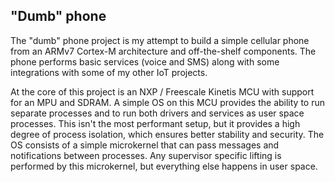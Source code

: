 "Dumb" phone
------------

The "dumb" phone project is my attempt to build a simple cellular phone from an
ARMv7 Cortex-M architecture and off-the-shelf components.  The phone performs
basic services (voice and SMS) along with some integrations with some of my
other IoT projects.

At the core of this project is an NXP / Freescale Kinetis MCU with support for
an MPU and SDRAM.  A simple OS on this MCU provides the ability to run separate
processes and to run both drivers and services as user space processes.  This
isn't the most performant setup, but it provides a high degree of process
isolation, which ensures better stability and security.  The OS consists of a
simple microkernel that can pass messages and notifications between processes.
Any supervisor specific lifting is performed by this microkernel, but everything
else happens in user space.

